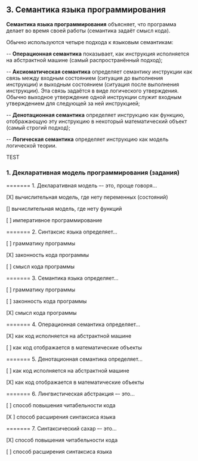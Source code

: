## 3. Семантика языка программирования

**Семантика языка программирования** объясняет, что программа делает во время своей работы (семантика задаёт смысл кода).

Обычно используются четыре подхода к языковым семантикам:

-- **Операционная семантика** показывает, как инструкция исполняется на абстрактной машине (самый распространённый подход);

-- **Аксиоматическая семантика** определяет семантику инструкции как связь между входным состоянием (ситуация до выполнения инструкции) и выходным состоянием (ситуация после выполнения инструкции). Эта связь задаётся в виде логического утверждения. Обычно выходное утверждение одной инструкции служит входным утверждением для следующей за ней инструкцией;

-- **Денотационная семантика** определяет инструкцию как функцию, отображающую эту инструкцию в некоторый математический объект (самый строгий подход);

-- **Логическая семантика** определяет инструкцию как модель логической теории.

TEST

### 1. Декларативная модель программирования (задания)

======= 1. Декларативная модель –- это, проще говоря...

[X] вычислительная модель, где нету переменных (состояний)

[] вычислительная модель, где нету функций

[ ] императивное программирование

======= 2. Синтаксис языка определяет...

[ ] грамматику программы

[X] законность кода программы

[ ] смысл кода программы

======= 3. Семантика языка определяет...

[ ] грамматику программы

[ ] законность кода программы

[X] смысл кода программы

======= 4. Операционная семантика определяет...

[X] как код исполняется на абстрактной машине

[ ] как код отображается в математические объекты

======= 5. Денотационная семантика определяет...

[ ] как код исполняется на абстрактной машине

[X] как код отображается в математические объекты

======= 6. Лингвистическая абстракция –- это...

[ ] способ повышения читабельности кода

[X ] способ расширения синтаксиса языка

======= 7. Синтаксический сахар –- это...

[X] способ повышения читабельности кода

[ ] способ расширения синтаксиса языка
